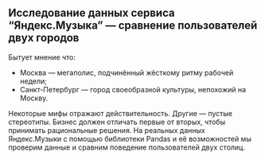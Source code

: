 
## Исследование данных сервиса “Яндекс.Музыка” — сравнение пользователей двух городов

Бытует мнение что:

* Москва — мегаполис, подчинённый жёсткому ритму рабочей недели;
* Санкт-Петербург — город своеобразной культуры, непохожий на Москву.

Некоторые мифы отражают действительность. Другие — пустые стереотипы. Бизнес должен отличать первые от вторых, чтобы принимать рациональные решения. На реальных данных Яндекс.Музыки c помощью библиотеки Pandas и её возможностей мы проверим данные и сравним поведение пользователей двух столиц.
